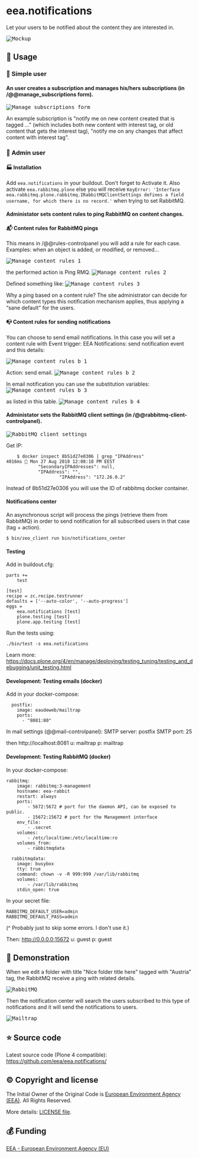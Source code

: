 # eea.notifications
Let your users to be notified about the content they are interested in.

<kbd>
  <img src="https://github.com/eea/eea.notifications/blob/master/docs/mockup.png" title="Mockup" alt="Mockup" />
</kbd>


## :book: Usage

### :baby: Simple user

#### An user creates a subscription and manages his/hers subscriptions (in /@@manage_subscriptions form).

<kbd>
  <img src="https://github.com/eea/eea.notifications/blob/master/docs/manage-subscriptions-form.png" title="Manage subscriptions form" alt="Manage subscriptions form" />
</kbd>


An example subscription is "notify me on new content created that is tagged ..." (which includes both new content with interest tag, or old content that gets the interest tag), "notify me on any changes that affect content with interest tag".

### :man: Admin user

#### :factory: Installation

Add `eea.notifications` in your buildout.
Don't forget to Activate it.
Also activate `eea.rabbitmq.plone` else you will receive `KeyError: 'Interface eea.rabbitmq.plone.rabbitmq.IRabbitMQClientSettings defines a field username, for which there is no record.'` when trying to set RabbitMQ.

#### Administator sets content rules to ping RabbitMQ on content changes.

#### :mailbox_with_mail: Content rules for RabbitMQ pings

This means in /@@rules-controlpanel you will add a rule for each case. Examples: when an object is added, or modified, or removed...

<kbd>
  <img src="https://github.com/eea/eea.notifications/blob/master/docs/manage-content-rules-1.png" title="Manage content rules 1" alt="Manage content rules 1" />
</kbd>

the performed action is Ping RMQ.
<kbd>
  <img src="https://github.com/eea/eea.notifications/blob/master/docs/manage-content-rules-2.png" title="Manage content rules 2" alt="Manage content rules 2" />
</kbd>

Defined something like:
<kbd>
  <img src="https://github.com/eea/eea.notifications/blob/master/docs/manage-content-rules-3.png" title="Manage content rules 3" alt="Manage content rules 3" />
</kbd>

Why a ping based on a content rule? The site administrator can decide for which content types this notification mechanism applies, thus applying a “sane default” for the users.

#### :mailbox_with_no_mail: Content rules for sending notifications

You can choose to send email notifications. In this case you will set a content rule with Event trigger: EEA Notifications: send notification event and this details:

<kbd>
  <img src="https://github.com/eea/eea.notifications/blob/master/docs/manage-content-rules-b-1.png" title="Manage content rules b 1" alt="Manage content rules b 1" />
</kbd>

Action: send email.
<kbd>
  <img src="https://github.com/eea/eea.notifications/blob/master/docs/manage-content-rules-b-2.png" title="Manage content rules b 2" alt="Manage content rules b 2" />
</kbd>

In email notification you can use the substitution variables:
<kbd>
  <img src="https://github.com/eea/eea.notifications/blob/master/docs/manage-content-rules-b-3.png" title="Manage content rules b 3" alt="Manage content rules b 3" />
</kbd>

as listed in this table.
<kbd>
  <img src="https://github.com/eea/eea.notifications/blob/master/docs/manage-content-rules-b-4.png" title="Manage content rules b 4" alt="Manage content rules b 4" />
</kbd>

#### Administator sets the RabbitMQ client settings (in /@@rabbitmq-client-controlpanel).

<kbd>
  <img src="https://github.com/eea/eea.notifications/blob/master/docs/rabbitmq-client-settings.png" title="RabbitMQ client settings" alt="RabbitMQ client settings" />
</kbd>

Get IP:
```console
    $ docker inspect 8b51d27e0306 | grep "IPAddress"                                                                                    4016ms  Mon 27 Aug 2018 12:08:18 PM EEST
            "SecondaryIPAddresses": null,
            "IPAddress": "",
                    "IPAddress": "172.26.0.2"

```

Instead of 8b51d27e0306 you will use the ID of rabbitmq docker container.

#### Notifications center

An asynchronous script will process the pings (retrieve them from RabbitMQ) in order to send notification for all subscribed users in that case (tag + action). 

```console
$ bin/zeo_client run bin/notifications_center
```
#### Testing

Add in buildout.cfg:
```console
parts +=
    test

[test]
recipe = zc.recipe.testrunner
defaults = ['--auto-color', '--auto-progress']
eggs =
    eea.notifications [test]
    plone.testing [test]
    plone.app.testing [test]
```

Run the tests using:
```console
./bin/test -s eea.notifications
```

Learn more: https://docs.plone.org/4/en/manage/deploying/testing_tuning/testing_and_debugging/unit_testing.html

#### Development: Testing emails (docker)

Add in your docker-compose:
```console
  postfix:
    image: eaudeweb/mailtrap
    ports:
      - "8081:80"
````

In mail settings (@@mail-controlpanel):
  SMTP server: postfix
  SMTP port: 25

then http://localhost:8081 u: mailtrap p: mailtrap

#### Development: Testing RabbitMQ (docker)
In your docker-compose:
````
rabbitmq:
    image: rabbitmq:3-management
    hostname: eea-rabbit
    restart: always
    ports:
        - 5672:5672 # port for the daemon API, can be exposed to public.
        - 15672:15672 # port for the Management interface
    env_file:
        - .secret
    volumes:
        - /etc/localtime:/etc/localtime:ro
    volumes_from:
        - rabbitmqdata

  rabbitmqdata:
    image: busybox
    tty: true
    command: chown -v -R 999:999 /var/lib/rabbitmq
    volumes:
        - /var/lib/rabbitmq
    stdin_open: true
````
In your secret file:
````
RABBITMQ_DEFAULT_USER=admin
RABBITMQ_DEFAULT_PASS=admin
````
(^ Probably just to skip some errors. I don't use it.)

Then:
http://0.0.0.0:15672
u: guest p: guest

## :book: Demonstration
When we edit a folder with title "Nice folder title here" tagged with "Austria" tag, the RabbitMQ receive a ping with related details.

<kbd>
  <img src="https://github.com/eea/eea.notifications/blob/master/docs/rabbitmq.png" title="RabbitMQ" alt="RabbitMQ" />
</kbd>

Then the notification center will search the users subscribed to this type of notifications and it will send the notifications to users.

<kbd>
  <img src="https://github.com/eea/eea.notifications/blob/master/docs/mailtrap.png" title="Mailtrap" alt="Mailtrap" />
</kbd>

## :star: Source code

Latest source code (Plone 4 compatible): https://github.com/eea/eea.notifications/

## :copyright: Copyright and license
The Initial Owner of the Original Code is [European Environment Agency (EEA)](https://www.eea.europa.eu/). All Rights Reserved.

More details: [LICENSE file](https://github.com/eea/eea.notifications/blob/master/LICENSE).

## :moneybag: Funding

[EEA - European Environment Agency (EU)](https://www.eea.europa.eu/)
